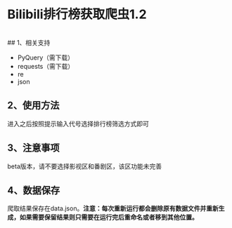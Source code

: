 # Bilibili排行榜获取爬虫1.2
<br>
## 1、相关支持

- PyQuery（需下载）
- requests（需下载）
- re
- json

## 2、使用方法
进入之后按照提示输入代号选择排行榜筛选方式即可

## 3、注意事项
beta版本，请不要选择影视区和番剧区，该区功能未完善

## 4、数据保存
爬取结果保存在data.json。**注意：每次重新运行都会删除原有数据文件并重新生成，如果需要保留结果则只需要在运行完后重命名或者移到其他位置。**